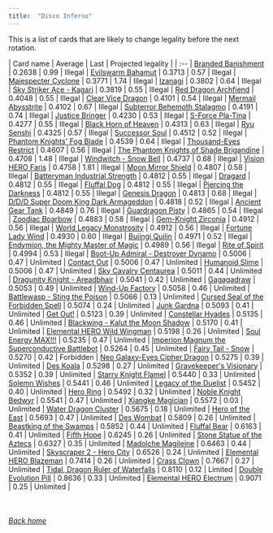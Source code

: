 ```yaml
---
title:  "Disco Inferno"
---
```


This is a list of cards that are likely to change legality before the next rotation.

| Card name | Average | Last | Projected legality |
| :-- |
[Branded Banishment](https://db.ygoprodeck.com/card/?search=Branded%20Banishment) | 0.2638 | 0.99 | Illegal |
[Evilswarm Bahamut](https://db.ygoprodeck.com/card/?search=Evilswarm%20Bahamut) | 0.3713 | 0.57 | Illegal |
[Majespecter Cyclone](https://db.ygoprodeck.com/card/?search=Majespecter%20Cyclone) | 0.3771 | 1.74 | Illegal |
[Izanagi](https://db.ygoprodeck.com/card/?search=Izanagi) | 0.3802 | 0.64 | Illegal |
[Sky Striker Ace - Kagari](https://db.ygoprodeck.com/card/?search=Sky%20Striker%20Ace%20-%20Kagari) | 0.3819 | 0.55 | Illegal |
[Red Dragon Archfiend](https://db.ygoprodeck.com/card/?search=Red%20Dragon%20Archfiend) | 0.4048 | 0.55 | Illegal |
[Clear Vice Dragon](https://db.ygoprodeck.com/card/?search=Clear%20Vice%20Dragon) | 0.4101 | 0.54 | Illegal |
[Mermail Abysstrite](https://db.ygoprodeck.com/card/?search=Mermail%20Abysstrite) | 0.4102 | 0.67 | Illegal |
[Subterror Behemoth Stalagmo](https://db.ygoprodeck.com/card/?search=Subterror%20Behemoth%20Stalagmo) | 0.4191 | 0.74 | Illegal |
[Justice Bringer](https://db.ygoprodeck.com/card/?search=Justice%20Bringer) | 0.4230 | 0.53 | Illegal |
[S-Force Pla-Tina](https://db.ygoprodeck.com/card/?search=S-Force%20Pla-Tina) | 0.4277 | 0.55 | Illegal |
[Black Horn of Heaven](https://db.ygoprodeck.com/card/?search=Black%20Horn%20of%20Heaven) | 0.4313 | 0.63 | Illegal |
[Ryu Senshi](https://db.ygoprodeck.com/card/?search=Ryu%20Senshi) | 0.4325 | 0.57 | Illegal |
[Successor Soul](https://db.ygoprodeck.com/card/?search=Successor%20Soul) | 0.4512 | 0.52 | Illegal |
[Phantom Knights' Fog Blade](https://db.ygoprodeck.com/card/?search=Phantom%20Knights'%20Fog%20Blade) | 0.4539 | 0.64 | Illegal |
[Thousand-Eyes Restrict](https://db.ygoprodeck.com/card/?search=Thousand-Eyes%20Restrict) | 0.4607 | 0.56 | Illegal |
[The Phantom Knights of Shade Brigandine](https://db.ygoprodeck.com/card/?search=The%20Phantom%20Knights%20of%20Shade%20Brigandine) | 0.4708 | 1.48 | Illegal |
[Windwitch - Snow Bell](https://db.ygoprodeck.com/card/?search=Windwitch%20-%20Snow%20Bell) | 0.4737 | 0.68 | Illegal |
[Vision HERO Faris](https://db.ygoprodeck.com/card/?search=Vision%20HERO%20Faris) | 0.4758 | 1.81 | Illegal |
[Moon Mirror Shield](https://db.ygoprodeck.com/card/?search=Moon%20Mirror%20Shield) | 0.4807 | 0.58 | Illegal |
[Batteryman Industrial Strength](https://db.ygoprodeck.com/card/?search=Batteryman%20Industrial%20Strength) | 0.4812 | 0.55 | Illegal |
[Dragard](https://db.ygoprodeck.com/card/?search=Dragard) | 0.4812 | 0.55 | Illegal |
[Fluffal Dog](https://db.ygoprodeck.com/card/?search=Fluffal%20Dog) | 0.4812 | 0.55 | Illegal |
[Piercing the Darkness](https://db.ygoprodeck.com/card/?search=Piercing%20the%20Darkness) | 0.4812 | 0.55 | Illegal |
[Genesis Dragon](https://db.ygoprodeck.com/card/?search=Genesis%20Dragon) | 0.4813 | 0.68 | Illegal |
[D/D/D Super Doom King Dark Armageddon](https://db.ygoprodeck.com/card/?search=D/D/D%20Super%20Doom%20King%20Dark%20Armageddon) | 0.4818 | 0.52 | Illegal |
[Ancient Gear Tank](https://db.ygoprodeck.com/card/?search=Ancient%20Gear%20Tank) | 0.4849 | 0.76 | Illegal |
[Guardragon Pisty](https://db.ygoprodeck.com/card/?search=Guardragon%20Pisty) | 0.4865 | 0.54 | Illegal |
[Zoodiac Boarbow](https://db.ygoprodeck.com/card/?search=Zoodiac%20Boarbow) | 0.4883 | 0.58 | Illegal |
[Gem-Knight Zirconia](https://db.ygoprodeck.com/card/?search=Gem-Knight%20Zirconia) | 0.4912 | 0.56 | Illegal |
[World Legacy Monstrosity](https://db.ygoprodeck.com/card/?search=World%20Legacy%20Monstrosity) | 0.4912 | 0.56 | Illegal |
[Fortune Lady Wind](https://db.ygoprodeck.com/card/?search=Fortune%20Lady%20Wind) | 0.4930 | 0.60 | Illegal |
[Bujingi Quilin](https://db.ygoprodeck.com/card/?search=Bujingi%20Quilin) | 0.4971 | 0.52 | Illegal |
[Endymion, the Mighty Master of Magic](https://db.ygoprodeck.com/card/?search=Endymion,%20the%20Mighty%20Master%20of%20Magic) | 0.4989 | 0.56 | Illegal |
[Rite of Spirit](https://db.ygoprodeck.com/card/?search=Rite%20of%20Spirit) | 0.4994 | 0.53 | Illegal |
[Boot-Up Admiral - Destroyer Dynamo](https://db.ygoprodeck.com/card/?search=Boot-Up%20Admiral%20-%20Destroyer%20Dynamo) | 0.5006 | 0.47 | Unlimited |
[Contact Out](https://db.ygoprodeck.com/card/?search=Contact%20Out) | 0.5006 | 0.47 | Unlimited |
[Humanoid Slime](https://db.ygoprodeck.com/card/?search=Humanoid%20Slime) | 0.5006 | 0.47 | Unlimited |
[Sky Cavalry Centaurea](https://db.ygoprodeck.com/card/?search=Sky%20Cavalry%20Centaurea) | 0.5011 | 0.44 | Unlimited |
[Dragunity Knight - Areadbhair](https://db.ygoprodeck.com/card/?search=Dragunity%20Knight%20-%20Areadbhair) | 0.5041 | 0.42 | Unlimited |
[Gagagadraw](https://db.ygoprodeck.com/card/?search=Gagagadraw) | 0.5053 | 0.49 | Unlimited |
[Wind-Up Factory](https://db.ygoprodeck.com/card/?search=Wind-Up%20Factory) | 0.5058 | 0.46 | Unlimited |
[Battlewasp - Sting the Poison](https://db.ygoprodeck.com/card/?search=Battlewasp%20-%20Sting%20the%20Poison) | 0.5066 | 0.13 | Unlimited |
[Cursed Seal of the Forbidden Spell](https://db.ygoprodeck.com/card/?search=Cursed%20Seal%20of%20the%20Forbidden%20Spell) | 0.5074 | 0.24 | Unlimited |
[Junk Gardna](https://db.ygoprodeck.com/card/?search=Junk%20Gardna) | 0.5093 | 0.41 | Unlimited |
[Get Out!](https://db.ygoprodeck.com/card/?search=Get%20Out!) | 0.5123 | 0.39 | Unlimited |
[Constellar Hyades](https://db.ygoprodeck.com/card/?search=Constellar%20Hyades) | 0.5135 | 0.46 | Unlimited |
[Blackwing - Kalut the Moon Shadow](https://db.ygoprodeck.com/card/?search=Blackwing%20-%20Kalut%20the%20Moon%20Shadow) | 0.5170 | 0.41 | Unlimited |
[Elemental HERO Wild Wingman](https://db.ygoprodeck.com/card/?search=Elemental%20HERO%20Wild%20Wingman) | 0.5198 | 0.26 | Unlimited |
[Soul Energy MAX!!!](https://db.ygoprodeck.com/card/?search=Soul%20Energy%20MAX!!!) | 0.5235 | 0.47 | Unlimited |
[Imperion Magnum the Superconductive Battlebot](https://db.ygoprodeck.com/card/?search=Imperion%20Magnum%20the%20Superconductive%20Battlebot) | 0.5264 | 0.45 | Unlimited |
[Fairy Tail - Snow](https://db.ygoprodeck.com/card/?search=Fairy%20Tail%20-%20Snow) | 0.5270 | 0.42 | Forbidden |
[Neo Galaxy-Eyes Cipher Dragon](https://db.ygoprodeck.com/card/?search=Neo%20Galaxy-Eyes%20Cipher%20Dragon) | 0.5275 | 0.39 | Unlimited |
[Des Koala](https://db.ygoprodeck.com/card/?search=Des%20Koala) | 0.5298 | 0.27 | Unlimited |
[Gravekeeper's Visionary](https://db.ygoprodeck.com/card/?search=Gravekeeper's%20Visionary) | 0.5352 | 0.39 | Unlimited |
[Starry Knight Flamel](https://db.ygoprodeck.com/card/?search=Starry%20Knight%20Flamel) | 0.5440 | 0.33 | Unlimited |
[Solemn Wishes](https://db.ygoprodeck.com/card/?search=Solemn%20Wishes) | 0.5441 | 0.46 | Unlimited |
[Legacy of the Duelist](https://db.ygoprodeck.com/card/?search=Legacy%20of%20the%20Duelist) | 0.5452 | 0.40 | Unlimited |
[Hero Ring](https://db.ygoprodeck.com/card/?search=Hero%20Ring) | 0.5492 | 0.32 | Unlimited |
[Noble Knight Bedwyr](https://db.ygoprodeck.com/card/?search=Noble%20Knight%20Bedwyr) | 0.5541 | 0.47 | Unlimited |
[Xiangke Magician](https://db.ygoprodeck.com/card/?search=Xiangke%20Magician) | 0.5572 | 0.03 | Unlimited |
[Water Dragon Cluster](https://db.ygoprodeck.com/card/?search=Water%20Dragon%20Cluster) | 0.5675 | 0.18 | Unlimited |
[Hero of the East](https://db.ygoprodeck.com/card/?search=Hero%20of%20the%20East) | 0.5693 | 0.47 | Unlimited |
[Des Wombat](https://db.ygoprodeck.com/card/?search=Des%20Wombat) | 0.5809 | 0.26 | Unlimited |
[Beastking of the Swamps](https://db.ygoprodeck.com/card/?search=Beastking%20of%20the%20Swamps) | 0.5852 | 0.44 | Unlimited |
[Fluffal Bear](https://db.ygoprodeck.com/card/?search=Fluffal%20Bear) | 0.6163 | 0.41 | Unlimited |
[Fifth Hope](https://db.ygoprodeck.com/card/?search=Fifth%20Hope) | 0.6245 | 0.26 | Unlimited |
[Stone Statue of the Aztecs](https://db.ygoprodeck.com/card/?search=Stone%20Statue%20of%20the%20Aztecs) | 0.6327 | 0.35 | Unlimited |
[Madolche Magileine](https://db.ygoprodeck.com/card/?search=Madolche%20Magileine) | 0.6463 | 0.44 | Unlimited |
[Skyscraper 2 - Hero City](https://db.ygoprodeck.com/card/?search=Skyscraper%202%20-%20Hero%20City) | 0.6526 | 0.24 | Unlimited |
[Elemental HERO Blazeman](https://db.ygoprodeck.com/card/?search=Elemental%20HERO%20Blazeman) | 0.7414 | 0.26 | Unlimited |
[Crass Clown](https://db.ygoprodeck.com/card/?search=Crass%20Clown) | 0.7667 | 0.27 | Unlimited |
[Tidal, Dragon Ruler of Waterfalls](https://db.ygoprodeck.com/card/?search=Tidal,%20Dragon%20Ruler%20of%20Waterfalls) | 0.8110 | 0.12 | Limited |
[Double Evolution Pill](https://db.ygoprodeck.com/card/?search=Double%20Evolution%20Pill) | 0.8636 | 0.33 | Unlimited |
[Elemental HERO Electrum](https://db.ygoprodeck.com/card/?search=Elemental%20HERO%20Electrum) | 0.9071 | 0.25 | Unlimited |

<br>

###### [Back home](index)